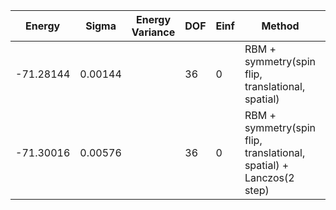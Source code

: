 | Energy             | Sigma   | Energy Variance   | DOF | Einf | Method                                                       | Data Repository |
|--------------------|---------|-------------------|-----|------|--------------------------------------------------------------|-----------------|
| -71.28144           | 0.00144 |                    | 36  | 0    | RBM + symmetry(spin flip, translational, spatial)           |                 |
| -71.30016          | 0.00576 |                    | 36  | 0    | RBM + symmetry(spin flip, translational, spatial) + Lanczos(2 step)           |                 |
